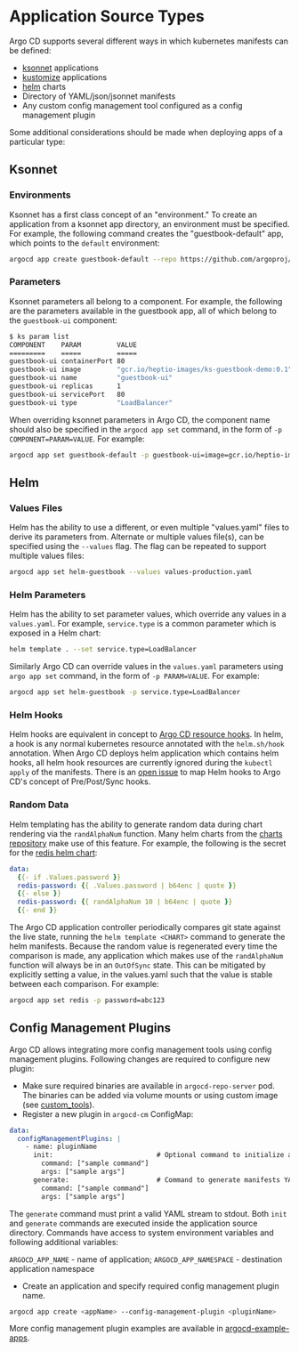 # Application Source Types

Argo CD supports several different ways in which kubernetes manifests can be defined:

* [ksonnet](https://ksonnet.io) applications
* [kustomize](https://kustomize.io) applications
* [helm](https://helm.sh) charts
* Directory of YAML/json/jsonnet manifests
* Any custom config management tool configured as a config management plugin

Some additional considerations should be made when deploying apps of a particular type:

## Ksonnet

### Environments
Ksonnet has a first class concept of an "environment." To create an application from a ksonnet
app directory, an environment must be specified. For example, the following command creates the
"guestbook-default" app, which points to the `default` environment:

```bash
argocd app create guestbook-default --repo https://github.com/argoproj/argocd-example-apps.git --path guestbook --env default
```

### Parameters
Ksonnet parameters all belong to a component. For example, the following are the parameters
available in the guestbook app, all of which belong to the `guestbook-ui` component:

```bash
$ ks param list
COMPONENT    PARAM         VALUE
=========    =====         =====
guestbook-ui containerPort 80
guestbook-ui image         "gcr.io/heptio-images/ks-guestbook-demo:0.1"
guestbook-ui name          "guestbook-ui"
guestbook-ui replicas      1
guestbook-ui servicePort   80
guestbook-ui type          "LoadBalancer"
```

When overriding ksonnet parameters in Argo CD, the component name should also be specified in the
`argocd app set` command, in the form of `-p COMPONENT=PARAM=VALUE`. For example:

```bash
argocd app set guestbook-default -p guestbook-ui=image=gcr.io/heptio-images/ks-guestbook-demo:0.1
```

## Helm

### Values Files

Helm has the ability to use a different, or even multiple "values.yaml" files to derive its
parameters from. Alternate or multiple values file(s), can be specified using the `--values`
flag. The flag can be repeated to support multiple values files:

```bash
argocd app set helm-guestbook --values values-production.yaml
```

### Helm Parameters

Helm has the ability to set parameter values, which override any values in
a `values.yaml`. For example, `service.type` is a common parameter which is exposed in a Helm chart:

```bash
helm template . --set service.type=LoadBalancer
```

Similarly Argo CD can override values in the `values.yaml` parameters using `argo app set` command,
in the form of `-p PARAM=VALUE`. For example:

```bash
argocd app set helm-guestbook -p service.type=LoadBalancer
```

### Helm Hooks

Helm hooks are equivalent in concept to [Argo CD resource hooks](resource_hooks.md). In helm, a hook
is any normal kubernetes resource annotated with the `helm.sh/hook` annotation. When Argo CD deploys
helm application which contains helm hooks, all helm hook resources are currently ignored during
the `kubectl apply` of the manifests. There is an
[open issue](https://github.com/argoproj/argo-cd/issues/355) to map Helm hooks to Argo CD's concept
of Pre/Post/Sync hooks.

### Random Data

Helm templating has the ability to generate random data during chart rendering via the
`randAlphaNum` function. Many helm charts from the [charts repository](https://github.com/helm/charts)
make use of this feature. For example, the following is the secret for the
[redis helm chart](https://github.com/helm/charts/blob/master/stable/redis/templates/secrets.yaml):

```yaml
data:
  {{- if .Values.password }}
  redis-password: {{ .Values.password | b64enc | quote }}
  {{- else }}
  redis-password: {{ randAlphaNum 10 | b64enc | quote }}
  {{- end }}
```

The Argo CD application controller periodically compares git state against the live state, running
the `helm template <CHART>` command to generate the helm manifests. Because the random value is
regenerated every time the comparison is made, any application which makes use of the `randAlphaNum`
function will always be in an `OutOfSync` state. This can be mitigated by explicitly setting a
value, in the values.yaml such that the value is stable between each comparison. For example:

```bash
argocd app set redis -p password=abc123
```

## Config Management Plugins

Argo CD allows integrating more config management tools using config management plugins. Following changes are required to configure new plugin:

* Make sure required binaries are available in `argocd-repo-server` pod. The binaries can be added via volume mounts or using custom image (see [custom_tools](../operator-manual/custom_tools.md)).
* Register a new plugin in `argocd-cm` ConfigMap:

```yaml
data:
  configManagementPlugins: |
    - name: pluginName
      init:                          # Optional command to initialize application source directory
        command: ["sample command"]
        args: ["sample args"]
      generate:                      # Command to generate manifests YAML
        command: ["sample command"]
        args: ["sample args"]
```

The `generate` command must print a valid YAML stream to stdout. Both `init` and `generate` commands are executed inside the application source directory.
Commands have access to system environment variables and following additional variables:

`ARGOCD_APP_NAME` - name of application; `ARGOCD_APP_NAMESPACE` - destination application namespace

 * Create an application and specify required config management plugin name.

```bash
argocd app create <appName> --config-management-plugin <pluginName>
```

More config management plugin examples are available in [argocd-example-apps](https://github.com/argoproj/argocd-example-apps/tree/master/plugins).
